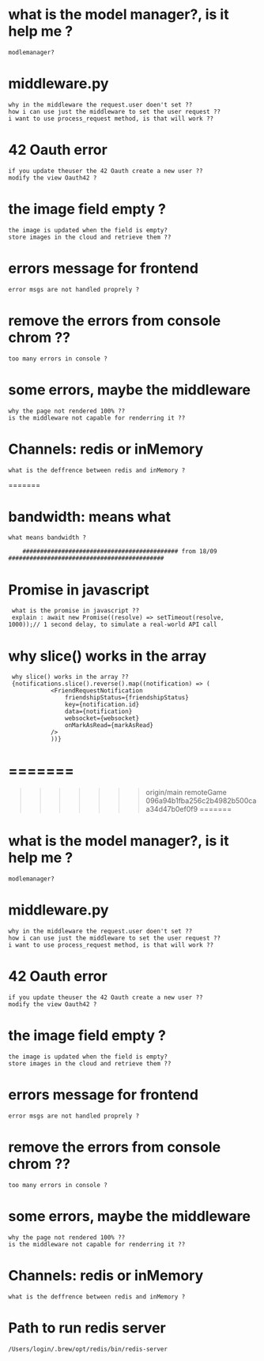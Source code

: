 # what is the model manager?, is it help me ?
    modlemanager?

# middleware.py
    why in the middleware the request.user doen't set ??
    how i can use just the middleware to set the user request ??
    i want to use process_request method, is that will work ??

# 42 Oauth error
    if you update theuser the 42 Oauth create a new user ??
    modify the view Oauth42 ?

# the image field empty ?
    the image is updated when the field is empty?
    store images in the cloud and retrieve them ??

# errors message for frontend
    error msgs are not handled proprely ?

# remove the errors from console chrom ??
    too many errors in console ?

# some errors, maybe the middleware
    why the page not rendered 100% ??
    is the middleware not capable for renderring it ??

# Channels: redis or inMemory
    what is the deffrence between redis and inMemory ?




=======
# bandwidth: means what
    what means bandwidth ?

		############################################ from 18/09 ############################################
# Promise in javascript
	 what is the promise in javascript ??
	 explain : await new Promise((resolve) => setTimeout(resolve, 1000));// 1 second delay, to simulate a real-world API call

# why slice() works in the array
	 why slice() works in the array ??
	 {notifications.slice().reverse().map((notification) => (
				<FriendRequestNotification
					friendshipStatus={friendshipStatus}
					key={notification.id}
					data={notification}
					websocket={websocket}
					onMarkAsRead={markAsRead}
				/>
				))}
=======
=======
>>>>>>> origin/main
>>>>>>> remoteGame
>>>>>>> 096a94b1fba256c2b4982b500caa34d47b0ef0f9
=======
# what is the model manager?, is it help me ?
    modlemanager?

# middleware.py
    why in the middleware the request.user doen't set ??
    how i can use just the middleware to set the user request ??
    i want to use process_request method, is that will work ??

# 42 Oauth error
    if you update theuser the 42 Oauth create a new user ??
    modify the view Oauth42 ?

# the image field empty ?
    the image is updated when the field is empty?
    store images in the cloud and retrieve them ??

# errors message for frontend
    error msgs are not handled proprely ?

# remove the errors from console chrom ??
    too many errors in console ?

# some errors, maybe the middleware
    why the page not rendered 100% ??
    is the middleware not capable for renderring it ??

# Channels: redis or inMemory
    what is the deffrence between redis and inMemory ?
    
# Path to run redis server 
    /Users/login/.brew/opt/redis/bin/redis-server

